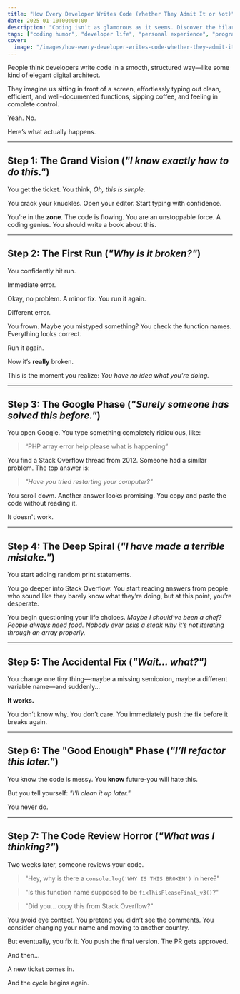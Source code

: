 ```yaml
---
title: "How Every Developer Writes Code (Whether They Admit It or Not)"
date: 2025-01-10T00:00:00
description: "Coding isn’t as glamorous as it seems. Discover the hilariously relatable stages every developer goes through while writing code."
tags: ["coding humor", "developer life", "personal experience", "programming", "software development", "tech"]
cover:
  image: "/images/how-every-developer-writes-code-whether-they-admit-it-or-not.png"
---
```

People think developers write code in a smooth, structured way—like some kind of elegant digital architect.

They imagine us sitting in front of a screen, effortlessly typing out clean, efficient, and well-documented functions, sipping coffee, and feeling in complete control.

Yeah. No.

Here’s what actually happens.

---

## **Step 1: The Grand Vision** (*"I know exactly how to do this."*)

You get the ticket. You think, *Oh, this is simple.*

You crack your knuckles. Open your editor. Start typing with confidence.

You’re in the **zone**. The code is flowing. You are an unstoppable force. A coding genius. You should write a book about this.

---

## **Step 2: The First Run** (*"Why is it broken?"*)

You confidently hit run.

Immediate error.

Okay, no problem. A minor fix. You run it again.

Different error.

You frown. Maybe you mistyped something? You check the function names. Everything looks correct.

Run it again.

Now it’s **really** broken.

This is the moment you realize: *You have no idea what you’re doing.*

---

## **Step 3: The Google Phase** (*"Surely someone has solved this before."*)

You open Google. You type something completely ridiculous, like:

> 
> “PHP array error help please what is happening”

You find a Stack Overflow thread from 2012. Someone had a similar problem. The top answer is:

> 
> *"Have you tried restarting your computer?"*

You scroll down. Another answer looks promising. You copy and paste the code without reading it.

It doesn't work.

---

## **Step 4: The Deep Spiral** (*"I have made a terrible mistake."*)

You start adding random print statements.

You go deeper into Stack Overflow. You start reading answers from people who sound like they barely know what they’re doing, but at this point, you’re desperate.

You begin questioning your life choices. *Maybe I should’ve been a chef? People always need food. Nobody ever asks a steak why it’s not iterating through an array properly.*

---

## **Step 5: The Accidental Fix** (*"Wait... what?")*

You change one tiny thing—maybe a missing semicolon, maybe a different variable name—and suddenly…

**It works.**

You don’t know why. You don’t care. You immediately push the fix before it breaks again.

---

## **Step 6: The "Good Enough" Phase** (*"I’ll refactor this later."*)

You know the code is messy. You **know** future-you will hate this.

But you tell yourself: *"I’ll clean it up later."*

You never do.

---

## **Step 7: The Code Review Horror** (*"What was I thinking?"*)

Two weeks later, someone reviews your code.

> 
> "Hey, why is there a `console.log('WHY IS THIS BROKEN')` in here?"

> 
> "Is this function name supposed to be `fixThisPleaseFinal_v3()`?"

> 
> "Did you… copy this from Stack Overflow?"

You avoid eye contact. You pretend you didn’t see the comments. You consider changing your name and moving to another country.

But eventually, you fix it. You push the final version. The PR gets approved.

And then…

A new ticket comes in.

And the cycle begins again.